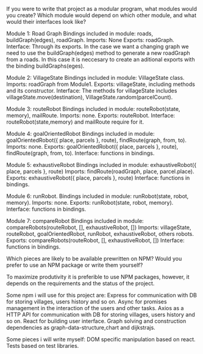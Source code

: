 If you were to write that project as a modular program, what modules would you create? Which module would depend on which other module, and what would their interfaces look like?

Module 1: Road Graph
Bindings included in module: roads, buildGraph(edges), roadGraph.
Imports: None
Exports: roadGraph.
Interface: Through its exports. In the case we want a changing graph we need to use the buildGraph(edges) method to generate a new roadGraph from a roads. In this case it is neccesary to create an aditional exports with the binding buildGraphs(eges).

Module 2: VillageState
Bindings included in module: VillageState class.
Imports: roadGraph from Module1.
Exports: villageState, including methods and its constructor.
Interface: The methods for villageState includes villageState.move(destination),
VillageState.random(parcelCount).

Module 3: routeRobot
Bindings included in module: routeRobot(state, memory), mailRoute.
Imports: none.
Exports: routeRobot.
Interface: routeRobot(state,memory) and mailRoute require for it.

Module 4: goalOrientedRobot
Bindings included in module: goalOrientedRobot({ place, parcels }, route),
findRoute(graph, from, to).
Imports: none.
Exports: goalOrientedRobot({ place, parcels }, route),
findRoute(graph, from, to).
Interface: functions in bindings.

Module 5: exhaustiveRobot
Bindings included in module: exhaustiveRobot({ place, parcels }, route)
Imports: findRoute(roadGraph, place, parcel.place).
Exports: exhaustiveRobot({ place, parcels }, route)
Interface: functions in bindings.

Module 6: runRobot.
Bindings included in module: runRobot(state, robot, memory).
Imports: none.
Exports: runRobot(state, robot, memory).
Interface: functions in bindings.

Module 7: compareRobot
Bindings included in module: compareRobots(routeRobot, [], exhaustiveRobot, [])
Imports: villageState, routeRobot, goalOrientedRobot, runRobot, exhaustiveRobot, others robots.
Exports: compareRobots(routeRobot, [], exhaustiveRobot, [])
Interface: functions in bindings.

Which pieces are likely to be available prewritten on NPM? Would you prefer to use an NPM package or write them yourself?

To maximize produtivity it is preferible to use NPM packages, however, it depends on the requirements and the status of the project.

Some npm i will use for this project are:
Express for communication with DB for storing villages, users history and so on.
Async for promises management in the interaction of the users and other tasks.
Axios as a HTTP API for communication with DB for storing villages, users history and so on.
React for building user interface.
Graph solving and construction dependencies as graph-data-structure,chart and dijkstrajs.

Some pieces i will write myself:
DOM specific manipulation based on react.
Tests based on test libraries.
